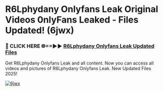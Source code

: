 # R6Lphydany Onlyfans Leak Original Videos 0nlyFans Leaked - Files Updated! (6jwx)

<h3>🔴 CLICK HERE 🌐==►► <a href="https://tinyurl.com/4seja8ks" rel="nofollow">R6Lphydany Onlyfans Leak Updated Files</a></h3>

Get R6Lphydany Onlyfans Leak and all content. Now you can access all videos and pictures of R6Lphydany Onlyfans Leak. New Updated Files 2025!

[![6jwx](https://i.imgur.com/EWjZXRe.gif)](https://tinyurl.com/4seja8ks)
